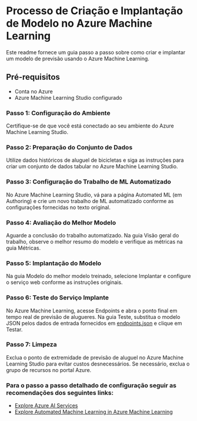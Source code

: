 # Processo de Criação e Implantação de Modelo no Azure Machine Learning
Este readme fornece um guia passo a passo sobre como criar e implantar um modelo de previsão usando o Azure Machine Learning.

## Pré-requisitos
- Conta no Azure
- Azure Machine Learning Studio configurado

  

### Passo 1: Configuração do Ambiente
Certifique-se de que você está conectado ao seu ambiente do Azure Machine Learning Studio.

### Passo 2: Preparação do Conjunto de Dados
Utilize dados históricos de aluguel de bicicletas e siga as instruções para criar um conjunto de dados tabular no Azure Machine Learning Studio.

### Passo 3: Configuração do Trabalho de ML Automatizado
No Azure Machine Learning Studio, vá para a página Automated ML (em Authoring) e crie um novo trabalho de ML automatizado conforme as configurações fornecidas no texto original.

### Passo 4: Avaliação do Melhor Modelo
Aguarde a conclusão do trabalho automatizado. Na guia Visão geral do trabalho, observe o melhor resumo do modelo e verifique as métricas na guia Métricas.

### Passo 5: Implantação do Modelo
Na guia Modelo do melhor modelo treinado, selecione Implantar e configure o serviço web conforme as instruções originais.

### Passo 6: Teste do Serviço Implante
No Azure Machine Learning, acesse Endpoints e abra o ponto final em tempo real de previsão de alugueres. Na guia Teste, substitua o modelo JSON pelos dados de entrada fornecidos em [endpoints.json]() e clique em Testar.

### Passo 7: Limpeza
Exclua o ponto de extremidade de previsão de aluguel no Azure Machine Learning Studio para evitar custos desnecessários. Se necessário, exclua o grupo de recursos no portal Azure.

### Para o passo a passo detalhado de configuração seguir as recomendações dos seguintes links:
- [Explore Azure AI Services](https://microsoftlearning.github.io/mslearn-ai-fundamentals/Instructions/Labs/02-content-safety.html#try-out-text-moderation-in-the-content-safety-studio)
- [Explore Automated Machine Learning in Azure Machine Learning](https://microsoftlearning.github.io/mslearn-ai-fundamentals/Instructions/Labs/01-machine-learning.html)
